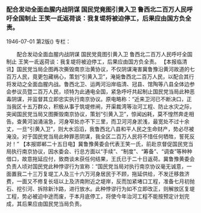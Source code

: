 ### 配合发动全面血腥内战阴谋  国民党竟图引黄入卫  鲁西北二百万人民呼吁全国制止  王笑一氐返荷谈：我复堤将被迫停工，后果应由国方负全责。

1946-07-01
第2版()
专栏：

　　配合发动全面血腥内战阴谋
    国民党竟图引黄入卫
    鲁西北二百万人民呼吁全国制止
    王笑一氐返荷谈：我复堤将被迫停工，后果应由国方负全责。
    【本报临清讯】国民党当局企图再次撕毁南京治黄协议，不仅阴谋淹害冀鲁豫沿黄河故道的七百万人民，竟更包藏祸心，策划“引黄入卫”，淹毙鲁西北二百万人民，以配合其行将发动之全面血腥内战。鲁西北卫、运两河沿岸临清、冠县、馆陶等八县全体边参会参议员暨二百万人民，顷特为此通电全国，紧急呼吁共起制止国民党当局此种恶毒阴谋，并监督其立即忠实执行南京协议。原电略称：“近来卫河已不断决口，正当我区十五万群众，积极从事于筑堤修闸，开渠裁湾等治河工程、防止水灾之际，突闻国民党当局又图撕毁南京协议，策划“引黄入卫”，惊闻凶耗，莫不惶然奔走相告。查黄河汹涌湍急，河身窄处亦不下三里，而卫河河身淤浅，最宽处不过十余丈，一旦“引黄入卫”，则大水滔滔，我鲁西北八县和平人民之生命财产，势必尽被淹没。对于国民党当局此种罪恶阴谋，我全区二百万人民将不惜任何牺牲，誓死反对！”
    【本报邯郸二十五日电】冀鲁豫黄委会代表王笑一氏，前赴京督促国民党当局执行南京协议，因水委会、行总方面以“手续”、“制度”、“筹备”、“调查”等种种借口，故意拖延应付，致商谈未获任何结果，王氏已于二十日返荷。冀鲁豫黄委会负责人顷对国民党此种悖谬行为宣称：“国民党当局对执行南京协议毫无诚意，一面置我二十三万复堤工人及三十六万河身居民于不顾，拖延供给，不发迁移救济费，一面又不修复长垣以上及济南附近之堤岸，反而加紧堵口工程，准备七月初抛石、挖引河、拆除新汴路，进行放水。此种悖谬行为如不立即改正，则解放区复堤工程，势必被迫中途而废，于本月底停工，将使今年治河工程不能按预定计划完成，其后果应由国民党当局负责。
